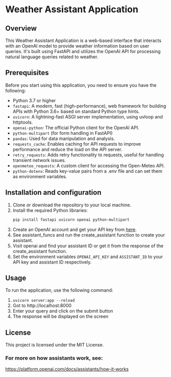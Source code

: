 # Weather Assistant Application

## Overview

This Weather Assistant Application is a web-based interface that interacts with an OpenAI model to provide weather information based on user queries. It's built using FastAPI and utilizes the OpenAI API for processing natural language queries related to weather.

## Prerequisites

Before you start using this application, you need to ensure you have the following:

- Python 3.7 or higher
- `fastapi`: A modern, fast (high-performance), web framework for building APIs with Python 3.6+ based on standard Python type hints.
- `uvicorn`: A lightning-fast ASGI server implementation, using uvloop and httptools.
- `openai-python`: The official Python client for the OpenAI API.
- `python-multipart` (for form handling in FastAPI)
- `pandas`: Used for data manipulation and analysis.
- `requests_cache`: Enables caching for API requests to improve performance and reduce the load on the API server.
- `retry_requests`: Adds retry functionality to requests, useful for handling transient network issues.
- `openmeteo_requests`: A custom client for accessing the Open-Meteo API.
- `python-dotenv`: Reads key-value pairs from a .env file and can set them as environment variables.

## Installation and configuration

1. Clone or download the repository to your local machine.
2. Install the required Python libraries:
   ```bash
   pip install fastapi uvicorn openai python-multipart
   ```
3. Create an OpenAI account and get your API key from [here](https://beta.openai.com/).
4. See assistant_funcs and run the create_assistant function to create your assistant.
5. Visit openai and find your assistant ID or get it from the response of the create_assistant function.
6. Set the environment variables `OPENAI_API_KEY` and `ASSISTANT_ID` to your API key and assistant ID respectively.

## Usage

To run the application, use the following command:

1. `uvicorn server:app --reload`
2. Got to http://localhost:8000
3. Enter your query and click on the submit button
4. The response will be displayed on the screen

## License

This project is licensed under the MIT License.

### For more on how assistants work, see:

https://platform.openai.com/docs/assistants/how-it-works
